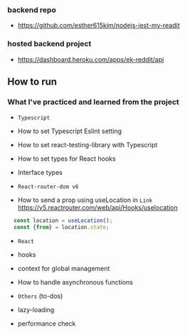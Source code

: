  
### backend repo
-  https://github.com/esther615kim/nodejs-jest-my-readit

### hosted backend project 
- https://dashboard.heroku.com/apps/ek-reddit/api

## How to run



### What I've practiced and learned from the project
- `Typescript`
- How to set Typescript Eslint setting
- How to set react-testing-library with Typescript
- How to set types for React hooks
- Interface types

- `React-router-dom v6`
- How to send a prop using useLocation in `Link`
https://v5.reactrouter.com/web/api/Hooks/uselocation
```js
  const location = useLocation();
  const {from} = location.state;
```

- `React`
- hooks
- context for global management
- How to handle asynchronous functions


- `Others` (to-dos)
- lazy-loading
- performance check
